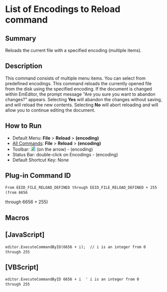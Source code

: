 # List of Encodings to Reload command

## Summary

Reloads the current file with a specified encoding (multiple items).

## Description

This command consists of multiple menu items. You can select from predefined
encodings.
This command reloads the currently opened file from the disk using the
specified encoding. If the document is changed within
EmEditor, the prompt message "Are you sure you want to abandon changes?"
appears. Selecting **Yes** will abandon the changes without saving, and
will reload the new contents. Selecting **No** will abort reloading and
will allow you to continue editing the document.

## How to Run

- Default Menu: **File** \> **Reload** \> **(encoding)**
- [All Commands](../tools/all_commands): **File** \> **Reload** \> **(encoding)**
- Toolbar: ![](../../images/reload.gif) (on
the arrow) -
(encoding)
- Status Bar: double-click on Encodings - (encoding)
- Default Shortcut Key: None

## Plug-in Command ID

```
From EEID_FILE_RELOAD_DEFINED through EEID_FILE_RELOAD_DEFINED + 255 (from 6656
```
through
6656 + 255)

## Macros

## \[JavaScript\]

```
editor.ExecuteCommandByID(6656 + i);  // i is an integer from 0
through 255
```

## \[VBScript\]

```
editor.ExecuteCommandByID 6656 + i  ' i is an integer from 0
through 255
```
